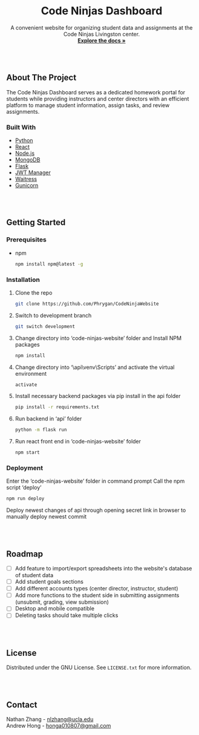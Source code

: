 <!-- PROJECT LOGO -->
<br />
<div align="center">
  <h1>Code Ninjas Dashboard</h1>

  <p align="center">
    A convenient website for organizing student data and assignments at the Code Ninjas Livingston center.
    <br />
    <a href="https://github.com/Phrygan/CodeNinjaWebsite/tree/master/code-ninjas-website"><strong>Explore the docs »</strong></a>
    <br />
  </p>
</div>

<br><br/>
<!-- ABOUT THE PROJECT -->
## About The Project

The Code Ninjas Dashboard serves as a dedicated homework portal for students while providing instructors and center directors with an efficient platform to manage student information, assign tasks, and review assignments.


### Built With
* <a href="https://www.python.org/downloads/"> Python </a>
* <a href="https://react.dev/"> React </a>
* <a href="https://nodejs.org/en"> Node.js </a>
* <a href="https://www.mongodb.com/"> MongoDB </a>
* <a href="https://flask.palletsprojects.com/en/3.0.x/"> Flask </a>
* <a href="https://github.com/georgehanson/jwt-manager"> JWT Manager </a>
* <a href="https://pypi.org/project/waitress/"> Waitress </a>
* <a href="https://gunicorn.org/"> Gunicorn </a>

<br><br/>
<!-- GETTING STARTED -->
## Getting Started

### Prerequisites

* npm
  ```sh
  npm install npm@latest -g
  ```

### Installation
1. Clone the repo
   ```sh
   git clone https://github.com/Phrygan/CodeNinjaWebsite
   ```
2. Switch to development branch
   ```sh
   git switch development
   ```
2. Change directory into ‘code-ninjas-website’ folder and Install NPM packages
   ```sh
   npm install
   ```
4. Change directory into ‘\api\venv\Scripts’ and activate the virtual environment
   ```sh
   activate
   ```
5. Install necessary backend packages via pip install in the api folder
   ```sh
   pip install -r requirements.txt
   ```
6. Run backend in ‘api’ folder
   ```sh
   python -m flask run
   ```
3. Run react front end in ‘code-ninjas-website’ folder
   ```sh
   npm start
   ```

### Deployment
Enter the ‘code-ninjas-website’ folder in command prompt
Call the npm script ‘deploy’
   ```sh
   npm run deploy
   ```
Deploy newest changes of api through opening secret link in browser to manually deploy newest commit



<br><br/>

<!-- ROADMAP -->
## Roadmap

- [ ] Add feature to import/export spreadsheets into the website's database of student data
- [ ] Add student goals sections
- [ ] Add different accounts types (center director, instructor, student)
- [ ] Add more functions to the student side in submitting assignments (unsubmit, grading, view submission)
- [ ] Desktop and mobile compatible
- [ ] Deleting tasks should take multiple clicks

<br><br/>
<!-- LICENSE -->
## License

Distributed under the GNU License. See `LICENSE.txt` for more information.



<br><br/>
<!-- CONTACT -->
## Contact

Nathan Zhang - nlzhang@ucla.edu
<br>
Andrew Hong - honga010807@gmail.com



<!-- MARKDOWN LINKS & IMAGES -->
<!-- https://www.markdownguide.org/basic-syntax/#reference-style-links -->
<!-- [contributors-shield]: https://img.shields.io/github/contributors/othneildrew/Best-README-Template.svg?style=for-the-badge -->
